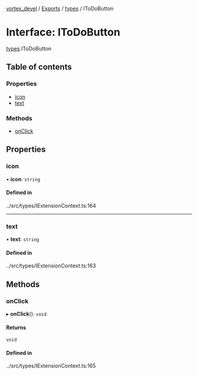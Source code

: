 [vortex_devel](../README.md) / [Exports](../modules.md) / [types](../modules/types.md) / IToDoButton

# Interface: IToDoButton

[types](../modules/types.md).IToDoButton

## Table of contents

### Properties

- [icon](types.IToDoButton.md#icon)
- [text](types.IToDoButton.md#text)

### Methods

- [onClick](types.IToDoButton.md#onclick)

## Properties

### icon

• **icon**: `string`

#### Defined in

../src/types/IExtensionContext.ts:164

___

### text

• **text**: `string`

#### Defined in

../src/types/IExtensionContext.ts:163

## Methods

### onClick

▸ **onClick**(): `void`

#### Returns

`void`

#### Defined in

../src/types/IExtensionContext.ts:165
